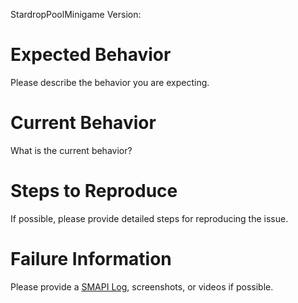 StardropPoolMinigame Version: 

# Expected Behavior

Please describe the behavior you are expecting.

# Current Behavior

What is the current behavior?

# Steps to Reproduce

If possible, please provide detailed steps for reproducing the issue.

# Failure Information

Please provide a [SMAPI Log](https://smapi.io/log), screenshots, or videos if possible.


